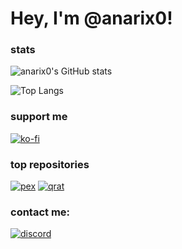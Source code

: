 # Hey, I'm @anarix0!
### stats
![anarix0's GitHub stats](https://github-readme-stats.vercel.app/api?username=anarix0&show_icons=true&hide_border=true&theme=github_dark_dimmed&include_all_commits=true&count_private=true)

![Top Langs](https://github-readme-stats.vercel.app/api/top-langs/?username=anarix0&layout=compact&theme=github_dark_dimmed&hide_border=true)

### support me
[![ko-fi](https://ko-fi.com/img/githubbutton_sm.svg)](https://ko-fi.com/D1D7RPP0W)

### top repositories
[![pex](https://github-readme-stats.vercel.app/api/pin/?username=anarix0&repo=pex&theme=github_dark_dimmed&hide_border=true)](https://github.com/anarix0/pex)
[![qrat](https://github-readme-stats.vercel.app/api/pin/?username=anarix0&repo=qrat&theme=github_dark_dimmed&hide_border=true)](https://github.com/anarix0/qrat)

### contact me:
[![discord](https://discordapp.com/api/guilds/925006024736374864/widget.png)](https://dsc.gg/void0)
